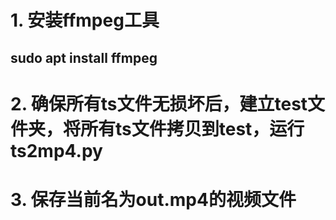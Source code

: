 # 1. 安装ffmpeg工具

##     sudo apt  install ffmpeg

# 2. 确保所有ts文件无损坏后，建立test文件夹，将所有ts文件拷贝到test，运行ts2mp4.py

# 3. 保存当前名为out.mp4的视频文件
